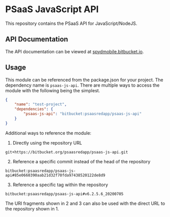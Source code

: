 # PSaaS JavaScript API #

This repository contains the PSaaS API for JavaScript/NodeJS.

## API Documentation

The API documentation can be viewed at [spydmobile.bitbucket.io](https://spydmobile.bitbucket.io/psaas_js/).

## Usage

This module can be referenced from the package.json for your project. The dependency name is `psaas-js-api`. There are multiple ways to access the module with the following being the simplest.

```json
{
    "name": "test-project",
    "dependencies": {
        "psaas-js-api": "bitbucket:psaasredapp/psaas-js-api"
    }
}
```

Additional ways to reference the module:

1) Directly using the repository URL
```
git+https://bitbucket.org/psaasredapp/psaas-js-api.git
```

2) Reference a specific commit instead of the head of the repository
```
bitbucket:psaasredapp/psaas-js-api#85e0660390aab21d32f70fda97438520122de8d9
```

3) Reference a specific tag within the repository
```
bitbucket:psaasredapp/psaas-js-api#v6.2.5.6_20200705
```

The URI fragments shown in 2 and 3 can also be used with the direct URL to the repository shown in 1.
